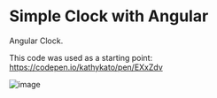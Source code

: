 # Simple Clock with Angular
Angular Clock. 

This code was used as a starting point: https://codepen.io/kathykato/pen/EXxZdv


![image](https://github.com/Kennedy242/clock/assets/80504103/73378eda-19e1-4356-a488-fe363101a622)

